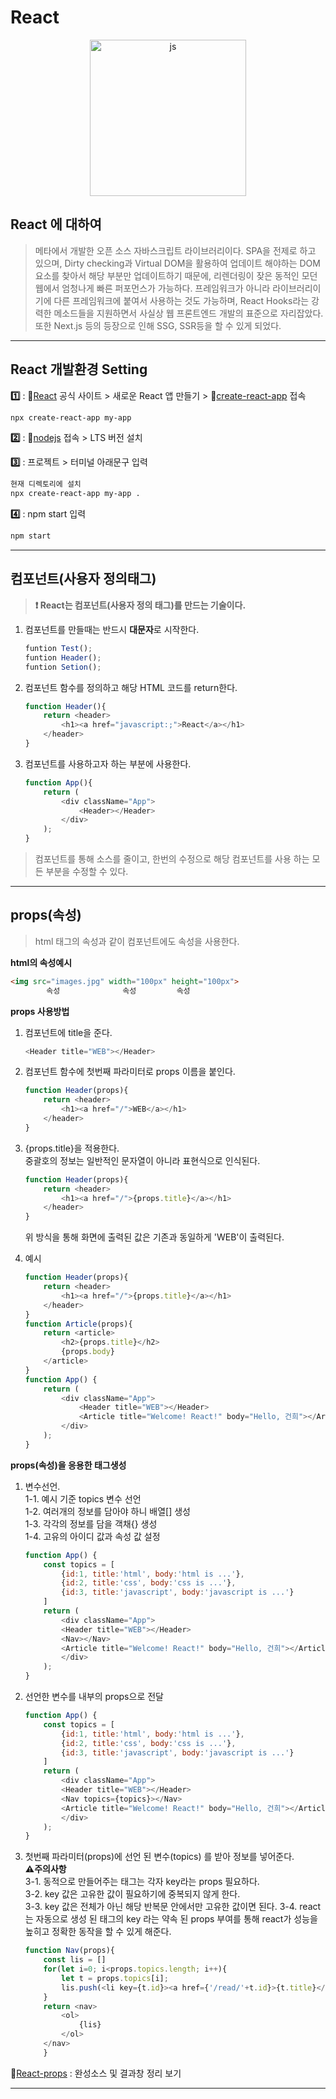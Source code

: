 # React

<p align="center"><img src="https://user-images.githubusercontent.com/65703793/230308709-b1b3a903-506a-445b-962c-2a8865b7b7fe.png" alt="js" width="250px"></p>

## React 에 대하여

>메타에서 개발한 오픈 소스 자바스크립트 라이브러리이다. SPA을 전제로 하고 있으며, Dirty checking과 Virtual DOM을 활용하여 업데이트 해야하는 DOM 요소를 찾아서 해당 부분만 업데이트하기 때문에, 리렌더링이 잦은 동적인 모던 웹에서 엄청나게 빠른 퍼포먼스가 가능하다. 프레임워크가 아니라 라이브러리이기에 다른 프레임워크에 붙여서 사용하는 것도 가능하며, React Hooks라는 강력한 메소드들을 지원하면서 사실상 웹 프론트엔드 개발의 표준으로 자리잡았다. 또한 Next.js 등의 등장으로 인해 SSG, SSR등을 할 수 있게 되었다.
***

## React 개발환경 Setting

**:one:** : :link:[React][reactlink] 공식 사이트 > 새로운 React 앱 만들기 > :link:[create-react-app][create-react-applink] 접속
    
```html
npx create-react-app my-app
```

[reactlink]: https://ko.reactjs.org/docs/getting-started.html "Go react"

[create-react-applink]: https://create-react-app.dev/ "Go create-react-app"

**:two:** : :link:[nodejs][nodejslink] 접속 > LTS 버전 설치

[nodejslink]: https://nodejs.org/ko "Go nodejs"

**:three:** : 프로젝트 > 터미널 아래문구 입력
```html
현재 디렉토리에 설치
npx create-react-app my-app .
```
**:four:** : npm start 입력
```html
npm start
```
***

## 컴포넌트(사용자 정의태그)

>**:heavy_exclamation_mark: React는 컴포넌트(사용자 정의 태그)를 만드는 기술이다.**

1. 컴포넌트를 만들때는 반드시 **대문자**로 시작한다.
    
    ```js
    funtion Test();
    funtion Header();
    funtion Setion();
    ```

2. 컴포넌트 함수를 정의하고 해당 HTML 코드를 return한다.

    ```js
    function Header(){
        return <header>
            <h1><a href="javascript:;">React</a></h1>
        </header>
    }
    ```

3. 컴포넌트를 사용하고자 하는 부분에 사용한다.

    ```js
    function App(){
        return (
            <div className="App">
                <Header></Header>
            </div>
        );
    }
    ```

>컴포넌트를 통해 소스를 줄이고, 한번의 수정으로 해당 컴포넌트를 사용 하는 모든 부분을 수정할 수 있다.
***

## props(속성)

>html 태그의 속성과 같이 컴포넌트에도 속성을 사용한다.

**html의 속성예시**

```html
<img src="images.jpg" width="100px" height="100px">
        속성              속성         속성
```
**props 사용방법**

1. 컴포넌트에 title을 준다.

    ```js
    <Header title="WEB"></Header>
    ``` 

2. 컴포넌트 함수에 첫번째 파라미터로 props 이름을 붙인다.

    ```js
    function Header(props){
        return <header>
            <h1><a href="/">WEB</a></h1>
        </header>
    }
    ``` 

3. {props.title}을 적용한다.   
중괄호의 정보는 일반적인 문자열이 아니라 표현식으로 인식된다.

    ```js
    function Header(props){
        return <header>
            <h1><a href="/">{props.title}</a></h1>
        </header>
    }
    ``` 
    위 방식을 통해 화면에 출력된 값은 기존과 동일하게 'WEB'이 출력된다.
    
4. 예시

    ```js
    function Header(props){
        return <header>
            <h1><a href="/">{props.title}</a></h1>
        </header>
    }
    function Article(props){
        return <article>
            <h2>{props.title}</h2>
            {props.body}
        </article>
    }
    function App() {
        return (
            <div className="App">
                <Header title="WEB"></Header>
                <Article title="Welcome! React!" body="Hello, 건희"></Article>
            </div>
        );
    }
    ```
**props(속성)을 응용한 태그생성**   

1. 변수선언.    
    1-1. 예시 기준 topics 변수 선언  
    1-2. 여러개의 정보를 담아야 하니 배열[] 생성  
    1-3. 각각의 정보를 담을 객채{} 생성   
    1-4. 고유의 아이디 값과 속성 값 설정

    ```js
    function App() {
        const topics = [
            {id:1, title:'html', body:'html is ...'},
            {id:2, title:'css', body:'css is ...'},
            {id:3, title:'javascript', body:'javascript is ...'}
        ]
        return (
            <div className="App">
            <Header title="WEB"></Header>
            <Nav></Nav>
            <Article title="Welcome! React!" body="Hello, 건희"></Article>
            </div>
        );
    }
    ```
2. 선언한 변수를 내부의 props으로 전달

    ```js
    function App() {
        const topics = [
            {id:1, title:'html', body:'html is ...'},
            {id:2, title:'css', body:'css is ...'},
            {id:3, title:'javascript', body:'javascript is ...'}
        ]
        return (
            <div className="App">
            <Header title="WEB"></Header>
            <Nav topics={topics}></Nav>
            <Article title="Welcome! React!" body="Hello, 건희"></Article>
            </div>
        );
    }
    ```

3. 첫번째 파라미터(props)에 선언 된 변수(topics) 를 받아 정보를 넣어준다.  
    **:warning:주의사항**   
    3-1. 동적으로 만들어주는 태그는 각자 key라는 props 필요하다.   
    3-2. key 값은 고유한 값이 필요하기에 중복되지 않게 한다.   
    3-3. key 값은 전체가 아닌 해당 반복문 안에서만 고유한 값이면 된다.
    3-4. react는 자동으로 생성 된 태그의 key 라는 약속 된 props 부여를 통해 react가 성능을 높히고 정확한 동작을 할 수 있게 해준다.

    ```js
    function Nav(props){
        const lis = []
        for(let i=0; i<props.topics.length; i++){
            let t = props.topics[i];
            lis.push(<li key={t.id}><a href={'/read/'+t.id}>{t.title}</a></li>)
        }
        return <nav>
            <ol>
                {lis}
            </ol>
        </nav>
        }
    ```
:link:[React-props][Reactpropslink] : 완성소스 및 결과창 정리 보기

[Reactpropslink]: https://github.com/lbsafe/React-study/blob/main/study_02.md "React props"
***
